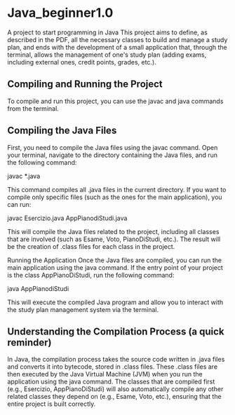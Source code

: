 # Java_beginner1.0
A project to start programming in Java
This project aims to define, as described in the PDF, all the necessary classes to build and manage a study plan, and ends with the development of a small application that, through the terminal, allows the management of one's study plan (adding exams, including external ones, credit points, grades, etc.).
## Compiling and Running the Project
To compile and run this project, you can use the javac and java commands from the terminal.

## Compiling the Java Files
First, you need to compile the Java files using the javac command. Open your terminal, navigate to the directory containing the Java files, and run the following command:

javac *.java

This command compiles all .java files in the current directory. If you want to compile only specific files (such as the ones for the main application), you can run:

javac Esercizio.java AppPianodiStudi.java

This will compile the Java files related to the project, including all classes that are involved (such as Esame, Voto, PianoDiStudi, etc.). The result will be the creation of .class files for each class in the project.

Running the Application
Once the Java files are compiled, you can run the main application using the java command. If the entry point of your project is the class AppPianoDiStudi, run the following command:

java AppPianodiStudi

This will execute the compiled Java program and allow you to interact with the study plan management system via the terminal.

## Understanding the Compilation Process (a quick reminder)
In Java, the compilation process takes the source code written in .java files and converts it into bytecode, stored in .class files. These .class files are then executed by the Java Virtual Machine (JVM) when you run the application using the java command. The classes that are compiled first (e.g., Esercizio, AppPianoDiStudi) will also automatically compile any other related classes they depend on (e.g., Esame, Voto, etc.), ensuring that the entire project is built correctly.

